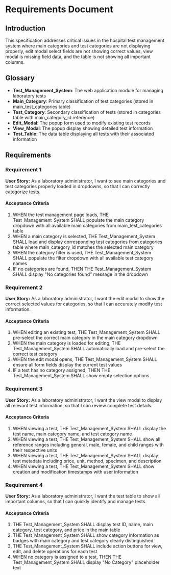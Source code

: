 # Requirements Document

## Introduction

This specification addresses critical issues in the hospital test management system where main categories and test categories are not displaying properly, edit modal select fields are not showing correct values, view modal is missing field data, and the table is not showing all important columns.

## Glossary

- **Test_Management_System**: The web application module for managing laboratory tests
- **Main_Category**: Primary classification of test categories (stored in main_test_categories table)
- **Test_Category**: Secondary classification of tests (stored in categories table with main_category_id reference)
- **Edit_Modal**: The popup form used to modify existing test records
- **View_Modal**: The popup display showing detailed test information
- **Test_Table**: The data table displaying all tests with their associated information

## Requirements

### Requirement 1

**User Story:** As a laboratory administrator, I want to see main categories and test categories properly loaded in dropdowns, so that I can correctly categorize tests.

#### Acceptance Criteria

1. WHEN the test management page loads, THE Test_Management_System SHALL populate the main category dropdown with all available main categories from main_test_categories table
2. WHEN a main category is selected, THE Test_Management_System SHALL load and display corresponding test categories from categories table where main_category_id matches the selected main category
3. WHEN the category filter is used, THE Test_Management_System SHALL populate the filter dropdown with all available test category names
4. IF no categories are found, THEN THE Test_Management_System SHALL display "No categories found" message in the dropdown

### Requirement 2

**User Story:** As a laboratory administrator, I want the edit modal to show the correct selected values for categories, so that I can accurately modify test information.

#### Acceptance Criteria

1. WHEN editing an existing test, THE Test_Management_System SHALL pre-select the correct main category in the main category dropdown
2. WHEN the main category is loaded for editing, THE Test_Management_System SHALL automatically load and pre-select the correct test category
3. WHEN the edit modal opens, THE Test_Management_System SHALL ensure all form fields display the current test values
4. IF a test has no category assigned, THEN THE Test_Management_System SHALL show empty selection options

### Requirement 3

**User Story:** As a laboratory administrator, I want the view modal to display all relevant test information, so that I can review complete test details.

#### Acceptance Criteria

1. WHEN viewing a test, THE Test_Management_System SHALL display the test name, main category name, and test category name
2. WHEN viewing a test, THE Test_Management_System SHALL show all reference ranges including general, male, female, and child ranges with their respective units
3. WHEN viewing a test, THE Test_Management_System SHALL display test metadata including price, unit, method, specimen, and description
4. WHEN viewing a test, THE Test_Management_System SHALL show creation and modification timestamps with user information

### Requirement 4

**User Story:** As a laboratory administrator, I want the test table to show all important columns, so that I can quickly identify and manage tests.

#### Acceptance Criteria

1. THE Test_Management_System SHALL display test ID, name, main category, test category, and price in the main table
2. THE Test_Management_System SHALL show category information as badges with main category and test category clearly distinguished
3. THE Test_Management_System SHALL include action buttons for view, edit, and delete operations for each test
4. WHEN no category is assigned to a test, THEN THE Test_Management_System SHALL display "No Category" placeholder text